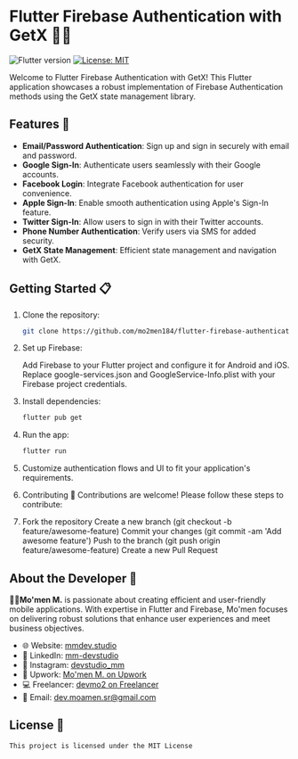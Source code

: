 # Flutter Firebase Authentication with GetX 🔐📱

![Flutter version](https://img.shields.io/badge/flutter-%5E2.12.0-blue.svg)
[![License: MIT](https://img.shields.io/badge/License-MIT-yellow.svg)](https://opensource.org/licenses/MIT)

Welcome to Flutter Firebase Authentication with GetX! This Flutter application showcases a robust implementation of Firebase Authentication methods using the GetX state management library.

## Features 🚀

- **Email/Password Authentication**: Sign up and sign in securely with email and password.
- **Google Sign-In**: Authenticate users seamlessly with their Google accounts.
- **Facebook Login**: Integrate Facebook authentication for user convenience.
- **Apple Sign-In**: Enable smooth authentication using Apple's Sign-In feature.
- **Twitter Sign-In**: Allow users to sign in with their Twitter accounts.
- **Phone Number Authentication**: Verify users via SMS for added security.
- **GetX State Management**: Efficient state management and navigation with GetX.

## Getting Started 📋

1. Clone the repository:
   ```bash
   git clone https://github.com/mo2men184/flutter-firebase-authentication-getx.git

2. Set up Firebase:

    Add Firebase to your Flutter project and configure it for Android and iOS.
    Replace google-services.json and GoogleService-Info.plist with your Firebase project credentials.

3. Install dependencies:
    ```bash
    flutter pub get

4. Run the app:
    ```bash
    flutter run

5. Customize authentication flows and UI to fit your application's requirements.

6. Contributing 🤝
    Contributions are welcome! Please follow these steps to contribute:

7. Fork the repository
    Create a new branch (git checkout -b feature/awesome-feature)
    Commit your changes (git commit -am 'Add awesome feature')
    Push to the branch (git push origin feature/awesome-feature)
    Create a new Pull Request

## About the Developer 🌟

**👨‍💻Mo'men M.** is passionate about creating efficient and user-friendly mobile applications. With expertise in Flutter and Firebase, Mo'men focuses on delivering robust solutions that enhance user experiences and meet business objectives.

- 🌐 Website: [mmdev.studio](https://mmdev.studio/)
- 💼 LinkedIn: [mm-devstudio](https://www.linkedin.com/in/mm-devstudio/)
- 📸 Instagram: [devstudio_mm](https://www.instagram.com/devstudio_mm/)
- 📝 Upwork: [Mo'men M. on Upwork](https://upwork.com/freelancers/mo2men184)
- 💻 Freelancer: [devmo2 on Freelancer](https://www.freelancer.com/u/devmo2)
- 📧 Email: [dev.moamen.sr@gmail.com](mailto:dev.moamen.sr@gmail.com)


## License 📄

    This project is licensed under the MIT License
